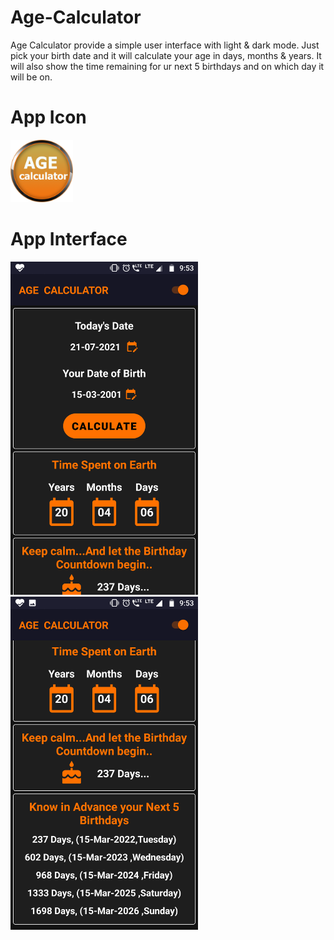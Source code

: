 # Age-Calculator
Age Calculator provide a simple user interface with light & dark mode. Just pick your birth date and it will calculate your age in days, months & years. It will also show the time remaining for ur next 5 birthdays and on which day it will be on. 

# App Icon
<img src = "app\src\main\res\drawable\logo.png" width="100">

# App Interface
<img src = "app\src\main\res\drawable\screenshot1.png" width="300">
<img src = "app\src\main\res\drawable\screenshot2.png" width="300">
